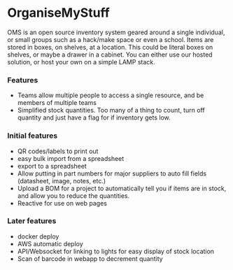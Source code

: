 # OrganiseMyStuff

OMS is an open source inventory system geared around a single individual, or small groups such as a hack/make space or even a school. Items are stored in boxes, on shelves, at a location. This could be literal boxes on shelves, or maybe a drawer in a cabinet. You can either use our hosted solution, or host your own on a simple LAMP stack.

### Features
* Teams allow multiple people to access a single resource, and be members of multiple teams
* Simplified stock quantities. Too many of a thing to count, turn off quantity and just have a flag for if inventory gets low. 

### Initial features
* QR codes/labels to print out
* easy bulk import from a spreadsheet
* export to a spreadsheet
* Allow putting in part numbers for major suppliers to auto fill fields (datasheet, image, notes, etc.)
* Upload a BOM for a project to automatically tell you if items are in stock, and allow you to reduce the quantities.
* Reactive for use on web pages


### Later features
* docker deploy
* AWS automatic deploy
* API/Websocket for linking to lights for easy display of stock location
* Scan of barcode in webapp to decrement quantity